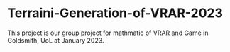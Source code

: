 # Terraini-Generation-of-VRAR-2023
This project is our group project for mathmatic of VRAR and Game in Goldsmith, UoL at January 2023. 
